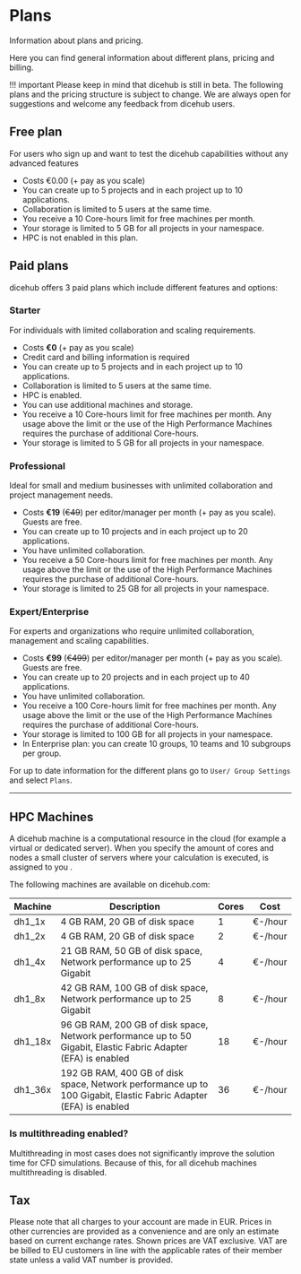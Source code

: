 # Plans

<div class="h1-sub">
  Information about plans and pricing.
</div>

Here you can find general information about different plans, pricing 
and billing.

!!! important
    Please keep in mind that dicehub is still in beta.
    The following plans and the pricing structure is subject to change. We are
    always open for suggestions and welcome any feedback from dicehub users.

## Free plan

For users who sign up and want to test the dicehub capabilities without any advanced features

- Costs €0.00 (+ pay as you scale)
- You can create up to 5 projects and in each project up to 10 applications.
- Collaboration is limited to 5 users at the same time.
- You receive a 10 Core-hours limit for free machines per month.
- Your storage is limited to 5 GB for all projects in your namespace.
- HPC is not enabled in this plan.

## Paid plans

dicehub offers 3 paid plans which include different features and options:

### Starter

For individuals with limited collaboration and scaling requirements.

- Costs **€0** (+ pay as you scale)
- Credit card and billing information is required
- You can create up to 5 projects and in each project up to 10 applications.
- Collaboration is limited to 5 users at the same time.
- HPC is enabled.
- You can use additional machines and storage.
- You receive a 10 Core-hours limit for free machines per month. Any usage 
  above the limit or the use of the High Performance Machines requires the purchase
  of additional Core-hours.
- Your storage is limited to 5 GB for all projects in your namespace.

### Professional

Ideal for small and medium businesses with unlimited collaboration and project management needs.

- Costs **€19** (~~€49~~) per editor/manager per month (+ pay as you scale). Guests are free.
- You can create up to 10 projects and in each project up to 20 applications.
- You have unlimited collaboration.
- You receive a 50 Core-hours limit for free machines per month. Any usage 
  above the limit or the use of the High Performance Machines requires the purchase
  of additional Core-hours.
- Your storage is limited to 25 GB for all projects in your namespace.

### Expert/Enterprise

For experts and organizations who require unlimited collaboration, management and scaling capabilities.

- Costs **€99** (~~€499~~) per editor/manager per month (+ pay as you scale). Guests are free.
- You can create up to 20 projects and in each project up to 40 applications.
- You have unlimited collaboration.
- You receive a 100 Core-hours limit for free machines per month. Any usage 
  above the limit or the use of the High Performance Machines requires the purchase
  of additional Core-hours.
- Your storage is limited to 100 GB for all projects in your namespace.
- In Enterprise plan: you can create 10 groups, 10 teams and 10 subgroups per group.

For up to date information for the different plans go to `User/ Group Settings` and select `Plans`.

---

## HPC Machines

A dicehub machine is a computational resource in the cloud (for example a virtual or dedicated server). 
When you specify the amount of cores and nodes a small cluster of 
servers where your calculation is executed, is assigned to you .

The following machines are available on dicehub.com:

| Machine | Description                                                                                                      | Cores | Cost    |
| ------- | ---------------------------------------------------------------------------------------------------------------- | ----- | ------- |
| dh1_1x  | 4 GB RAM, 20 GB of disk space                                                                                    | 1     | €-/hour |
| dh1_2x  | 4 GB RAM, 20 GB of disk space                                                                                    | 2     | €-/hour |
| dh1_4x  | 21 GB RAM, 50 GB of disk space, Network performance up to 25 Gigabit                                             | 4     | €-/hour |
| dh1_8x  | 42 GB RAM, 100 GB of disk space, Network performance up to 25 Gigabit                                            | 8     | €-/hour |
| dh1_18x | 96 GB RAM, 200 GB of disk space, Network performance up to 50 Gigabit, Elastic Fabric Adapter (EFA) is enabled   | 18    | €-/hour |
| dh1_36x | 192 GB RAM, 400 GB of disk space, Network performance up to 100 Gigabit, Elastic Fabric Adapter (EFA) is enabled | 36    | €-/hour |

### Is multithreading enabled?

Multithreading in most cases does not significantly improve the solution time for CFD simulations. 
Because of this, for all dicehub machines multithreading is disabled.

## Tax

Please note that all charges to your account are made in EUR. Prices in other currencies are provided as a convenience and are only an estimate based on current exchange rates. Shown prices are VAT exclusive. VAT are be billed to EU customers in line with the applicable rates of their member state unless a valid VAT number is provided.
